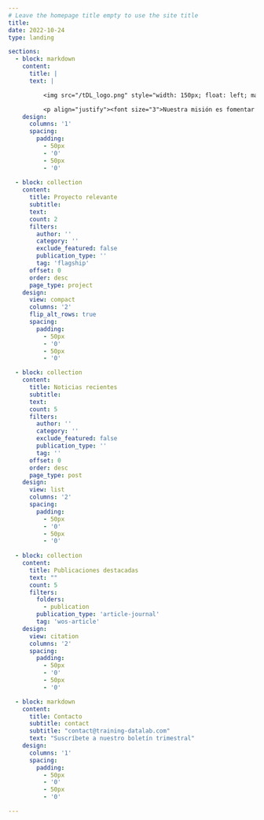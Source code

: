 ```yaml
---
# Leave the homepage title empty to use the site title
title:
date: 2022-10-24
type: landing

sections:
  - block: markdown
    content:
      title: |
      text: |

          <img src="/tDL_logo.png" style="width: 150px; float: left; margin-right: 30px"> <p align="justify"><font size="3">Desde 2020, nuestro grupo ha sido un punto de encuentro para investigadores en diferentes etapas de su carrera y con distintos trasfondos que comparten un interés común en las aplicaciones de los datos y las ciencias sociales computacionales en tres áreas interconectadas: <strong>minería de datos</strong>, <strong>modelamiento econométrico</strong> y <strong>aprendizaje automático e inteligencia artificial</strong>.</font></p>

          <p align="justify"><font size="3">Nuestra misión es fomentar la colaboración y el intercambio de ideas en las ciencias sociales computacionales para <strong>impulsar la investigación</strong> y <strong>difundir el conocimiento y técnicas específicas a públicos más amplios</strong>. Nuestro compromiso con la ciencia abierta nos lleva a promover la transparencia y el acceso abierto a nuestros datos, resultados y procesos, con el fin de generar soluciones efectivas para los desafíos actuales y fomentar un impacto positivo en la sociedad.</font></p>
    design:
      columns: '1'
      spacing:
        padding:
          - 50px
          - '0'
          - 50px
          - '0'
  
  - block: collection
    content:
      title: Proyecto relevante
      subtitle:
      text:
      count: 2
      filters:
        author: ''
        category: ''
        exclude_featured: false
        publication_type: ''
        tag: 'flagship'
      offset: 0
      order: desc
      page_type: project
    design:
      view: compact
      columns: '2'
      flip_alt_rows: true
      spacing:
        padding:
          - 50px
          - '0'
          - 50px
          - '0'

  - block: collection
    content:
      title: Noticias recientes
      subtitle:
      text:
      count: 5
      filters:
        author: ''
        category: ''
        exclude_featured: false
        publication_type: ''
        tag: ''
      offset: 0
      order: desc
      page_type: post
    design:
      view: list
      columns: '2'
      spacing:
        padding:
          - 50px
          - '0'
          - 50px
          - '0'
 
  - block: collection
    content:
      title: Publicaciones destacadas
      text: ""
      count: 5
      filters:
        folders:
          - publication
        publication_type: 'article-journal'
        tag: 'wos-article'
    design:
      view: citation
      columns: '2'
      spacing:
        padding:
          - 50px
          - '0'
          - 50px
          - '0'

  - block: markdown
    content:
      title: Contacto
      subtitle: contact
      subtitle: "contact@training-datalab.com"
      text: "Suscríbete a nuestro boletín trimestral"
    design:
      columns: '1'
      spacing:
        padding:
          - 50px
          - '0'
          - 50px
          - '0'

---
```


